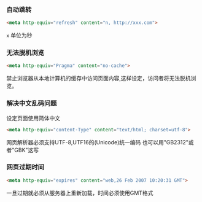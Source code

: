 

### 自动跳转
```html
<meta http-equiv="refresh" content="n, http://xxx.com">
```
`x` 单位为秒

### 无法脱机浏览
```html
<meta http-equiv="Pragma" content="no-cache">
```
禁止浏览器从本地计算机的缓存中访问页面内容,这样设定，访问者将无法脱机浏览。


### 解决中文乱码问题

设定页面使用简体中文
```html
<meta http-equiv="content-Type" content="text/html; charset=utf-8">
```
网页解析器必须支持UTF-8,UTF16的(Unicode)统一编码
也可以用"GB2312"或者"GBK"这写

### 网页过期时间
```html
<meta http-equiv="expires" content="web,26 Feb 2007 10:20:31 GMT">
```
一旦过期就必须从服务器上重新加载，时间必须使用GMT格式

